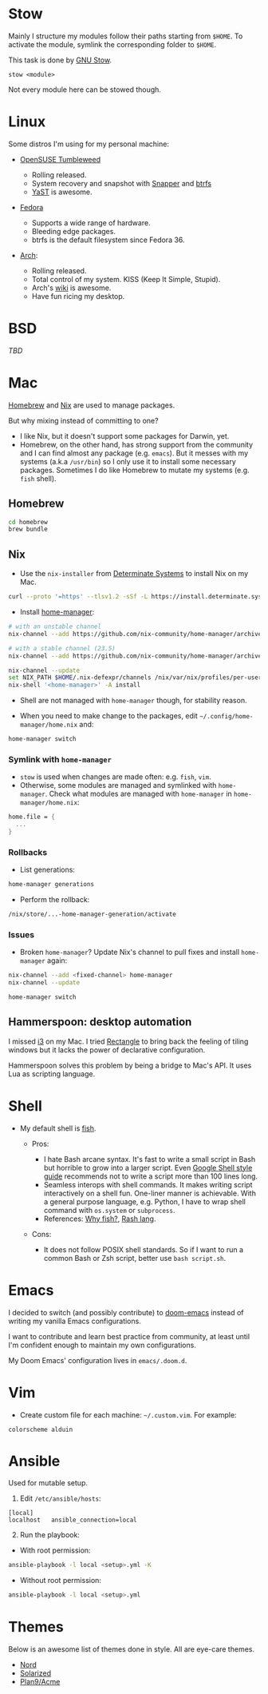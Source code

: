 # Stow

Mainly I structure my modules follow their paths starting from `$HOME`. To activate the module, symlink the corresponding folder to `$HOME`. 

This task is done by [GNU Stow](https://www.gnu.org/software/stow/manual/stow.html).

```
stow <module>
```

Not every module here can be stowed though.

# Linux

Some distros I'm using for my personal machine:

+ [OpenSUSE Tumbleweed](https://www.opensuse.org/)
  + Rolling released.
  + System recovery and snapshot with [Snapper](https://doc.opensuse.org/documentation/leap/reference/html/book-reference/cha-snapper.html) and [btrfs](https://en.wikipedia.org/wiki/Btrfs)
  + [YaST](https://yast.opensuse.org/) is awesome.

+ [Fedora](https://getfedora.org/)
  + Supports a wide range of hardware.
  + Bleeding edge packages.
  + btrfs is the default filesystem since Fedora 36.

+ [Arch](https://archlinux.org/):
  + Rolling released.
  + Total control of my system. KISS (Keep It Simple, Stupid).
  + Arch's [wiki](https://wiki.archlinux.org/) is awesome.
  + Have fun ricing my desktop.

# BSD

*TBD*


# Mac

[Homebrew](https://brew.sh/) and [Nix](https://nixos.org/) are used to manage packages.

But why mixing instead of committing to one?

- I like Nix, but it doesn't support some packages for Darwin, yet.
- Homebrew, on the other hand, has strong support from the community and I can find almost any package (e.g. `emacs`). But it messes with my systems (a.k.a `/usr/bin`) so I only use it to install some necessary packages. Sometimes I do like Homebrew to mutate my systems (e.g. `fish` shell).


## Homebrew

```bash
cd homebrew
brew bundle
```

## Nix

- Use the `nix-installer` from [Determinate Systems](https://zero-to-nix.com/) to install Nix on my Mac.

```bash
curl --proto '=https' --tlsv1.2 -sSf -L https://install.determinate.systems/nix | sh -s -- install
```


- Install [home-manager](https://nix-community.github.io/home-manager/index.html):

```bash
# with an unstable channel
nix-channel --add https://github.com/nix-community/home-manager/archive/master.tar.gz home-manager

# with a stable channel (23.5)
nix-channel --add https://github.com/nix-community/home-manager/archive/release-23.05.tar.gz home-manager
```

``` bash
nix-channel --update
set NIX_PATH $HOME/.nix-defexpr/channels /nix/var/nix/profiles/per-user/root/channels
nix-shell '<home-manager>' -A install
```

- Shell are not managed with `home-manager` though, for stability reason.


- When you need to make change to the packages, edit `~/.config/home-manager/home.nix` and:

```bash
home-manager switch
```

### Symlink with `home-manager`

- `stow` is used when changes are made often: e.g. `fish`, `vim`.
- Otherwise, some modules are managed and symlinked with `home-manager`. Check what modules are managed with `home-manager` in `home-manager/home.nix`:

```nix
home.file = { 
  ...
}
```


### Rollbacks

- List generations:

``` bash
home-manager generations
```

- Perform the rollback:

``` bash
/nix/store/...-home-manager-generation/activate
```


### Issues

- Broken `home-manager`? Update Nix's channel to pull fixes and install `home-manager` again:

``` bash
nix-channel --add <fixed-channel> home-manager
nix-channel --update 

home-manager switch
```


## Hammerspoon: desktop automation

I missed [i3](https://i3wm.org/) on my Mac. I tried [Rectangle](https://rectangleapp.com/) to bring
back the feeling of tiling windows but it lacks the power of declarative configuration.

Hammerspoon solves this problem by being a bridge to Mac's API. It uses Lua as scripting language.


# Shell

+ My default shell is [fish](https://fishshell.com/).

  + Pros:
    - I hate Bash arcane syntax.  It's fast to write a small script in Bash but horrible to grow into a larger script. Even [Google Shell style guide](https://google.github.io/styleguide/shellguide.html#when-to-use-shell) recommends not to write a script more than 100 lines long.
    - Seamless interops with shell commands. It makes writing script interactively on a shell fun. One-liner manner is achievable. With a general purpose language, e.g. Python, I have to wrap shell command with `os.system` or `subprocess`.
    - References: [Why fish?](https://fishshell.com/docs/current/tutorial.html#why-fish), [Rash lang](https://youtu.be/Acjqx1MPkw4).

  + Cons:
    - It does not follow POSIX shell standards. So if I want to run a common Bash or Zsh script, better use `bash script.sh`.


# Emacs

I decided to switch (and possibly contribute) to [doom-emacs](https://github.com/hlissner/doom-emacs/) instead of writing my vanilla Emacs configurations. 

I want to contribute and learn best practice from community, at least until I'm confident enough to maintain my own configurations.

My Doom Emacs' configuration lives in `emacs/.doom.d`.


# Vim

+ Create custom file for each machine: `~/.custom.vim`. For example:

```
colorscheme alduin
```

# Ansible

Used for mutable setup.

1. Edit `/etc/ansible/hosts`:
    
```
[local]
localhost   ansible_connection=local
```

2. Run the playbook:

- With root permission:
        
``` bash
ansible-playbook -l local <setup>.yml -K
```

    
- Without root permission:
        
``` bash
ansible-playbook -l local <setup>.yml
```



# Themes

Below is an awesome list of themes done in style. All are eye-care themes.

+ [Nord](https://www.nordtheme.com/)
+ [Solarized](https://ethanschoonover.com/solarized/)
+ [Plan9/Acme](https://github.com/john2x/plan9-theme.el)
